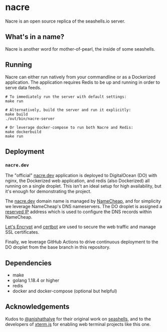 # nacre

Nacre is an open source replica of the seashells.io server.

## What's in a name?

Nacre is another word for mother-of-pearl, the inside of some seashells.

## Running

Nacre can either run natively from your commandline or as a Dockerized application. The application requires Redis to be up and running in order to serve data feeds.

```
# To immediately run the server with default settings:
make run

# Alternatively, build the server and run it explicitly:
make build
./out/bin/nacre-server

# Or leverage docker-compose to run both Nacre and Redis:
make dockerbuild
make run
```

## Deployment

### `nacre.dev`

The "official" [nacre.dev](https://nacre.dev) application is deployed to DigitalOcean (DO) with nginx, the Dockerized web application, and redis (also Dockerized) all running on a single droplet. This isn't an ideal setup for high availability, but it's enough for demonstrating the project.

The [nacre.dev](https://nacre.dev) domain name is managed by [NameCheap](https://www.namecheap.com), and for simplicity we leverage NameCheap's DNS nameservers. The DO droplet is assigned a [reserved IP](https://docs.digitalocean.com/products/networking/reserved-ips/) address which is used to configure the DNS records within NameCheap.

[Let's Encrypt](https://letsencrypt.org/) and [certbot](https://certbot.eff.org/) are used to secure the web traffic and manage SSL certificates.

Finally, we leverage GitHub Actions to drive continuous deployment to the DO droplet from the base branch in this repository.


## Dependencies

- make
- golang 1.18.4 or higher
- redis
- docker and docker-compose (optional but helpful)

## Acknowledgements

Kudos to [@anishathalye](https://github.com/anishathalye) for their original work on [seashells](https://seashells.io), and to the developers of [xterm.js](https://xtermjs.org/) for enabling web terminal projects like this one.
